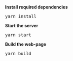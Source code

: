 **Install required dependencies**

<pre>yarn install</pre>

**Start the server**

<pre>yarn start</pre>

**Build the web-page**

<pre>yarn build</pre>

